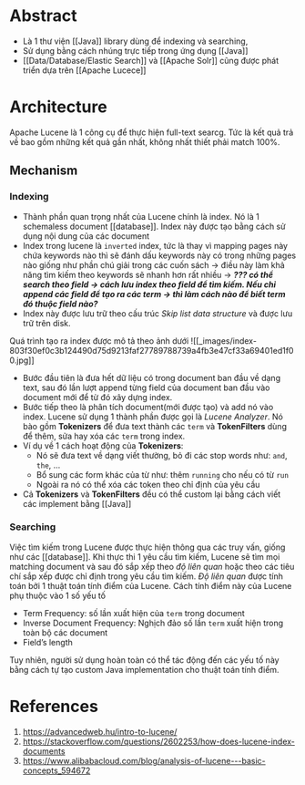 ---
---
# Abstract
- Là 1 thư viện [[Java]] library dùng để indexing và searching, 
- Sử dụng bằng cách nhúng trực tiếp trong ứng dụng [[Java]]
- [[Data/Database/Elastic Search]] và [[Apache Solr]] cũng được phát triển dựa trên [[Apache Lucece]]


# Architecture
Apache Lucene là 1 công cụ để thực hiện full-text searcg. Tức là kết quả trả về bao gồm những kết quả gần nhất, không nhất thiết phải match 100%.

## Mechanism
### Indexing
- Thành phần quan trọng nhất của Lucene chính là index. Nó là 1 schemaless document [[database]]. Index này được tạo bằng cách sử dụng nội dung của các document
- Index trong lucene là `inverted` index, tức là thay vì mapping pages này chứa keywords nào thì sẽ đánh dấu keywords này có trong những pages nào giống như phần chú giải trong các cuốn sách -> điều này làm khả năng tìm kiếm theo keywords sẽ nhanh hơn rất nhiều -> ***??? có thể search theo field -> cách lưu index theo field để tìm kiếm. Nếu chỉ append các field để tạo ra các term -> thì làm cách nào để biết term đó thuộc field nào?***
- Index này được lưu trữ theo cấu trúc _Skip list data structure_ và được lưu trữ trên disk.

Quá trình tạo ra index được mô tả theo ảnh dưới
![[_images/index-803f30ef0c3b124490d75d9213faf27789788739a4fb3e47cf33a69401ed1f00.jpg]]
- Bước đầu tiên là đưa hết dữ liệu có trong document ban đầu về dạng text, sau đó lần lượt append từng field của document ban đầu vào document mới để từ đó xây dựng index.
- Bước tiếp theo là phân tích document(mới được tạo) và add nó vào index. Lucene sử dụng 1 thành phần được gọi là _Lucene Analyzer_. Nó bào gồm __Tokenizers__ để đưa text thành các `term` và __TokenFilters__ dùng để thêm, sửa hay xóa các `term` trong index.
- Ví dụ về 1 cách hoạt động của __Tokenizers__: 
	- Nó sẽ đưa text về dạng viết thường, bỏ đi các stop words như: `and`, `the`, ...
	- Bổ sung các form khác của từ như: thêm `running` cho nếu có từ `run`
	- Ngoài ra nó có thể xóa các token theo chỉ định của yêu cầu
- Cả __Tokenizers__ và __TokenFilters__ đều có thể custom lại bằng cách viết các implement bằng [[Java]]

### Searching
Việc tìm kiếm trong Lucene được thực hiện thông qua các truy vấn, giống như các [[database]]. Khi thực thi 1 yêu cầu tìm kiếm, Lucene sẽ tìm mọi matching document và sau đó sắp xếp theo _độ liên quan_ hoặc theo các tiêu chí sắp xếp được chỉ định trong yêu cầu tìm kiếm.
_Độ liên quan_ được tính toán bởi 1 thuật toán tính điểm của Lucene. Cách tính điểm này của Lucene phụ thuộc vào 1 số yếu tố

- Term Frequency: số lần xuất hiện của `term` trong document
- Inverse Document Frequency: Nghịch đảo số lần `term` xuất hiện trong toàn bộ các document
- Field’s length

Tuy nhiên, người sử dụng hoàn toàn có thể tác động đến các yếu tố này bằng cách tự tạo custom Java implementation cho thuật toán tính điểm.


# References
1. https://advancedweb.hu/intro-to-lucene/
2. https://stackoverflow.com/questions/2602253/how-does-lucene-index-documents
3. https://www.alibabacloud.com/blog/analysis-of-lucene---basic-concepts_594672